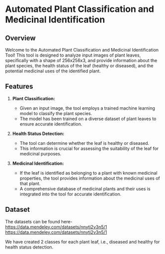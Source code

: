# Automated Plant Classification and Medicinal Identification 

## Overview

Welcome to the Automated Plant Classification and Medicinal Identification Tool! This tool is designed to analyze input images of plant leaves, specifically with a shape of 256x256x3, and provide information about the plant species, the health status of the leaf (healthy or diseased), and the potential medicinal uses of the identified plant.

## Features

1. **Plant Classification:**
   - Given an input image, the tool employs a trained machine learning model to classify the plant species.
   - The model has been trained on a diverse dataset of plant leaves to ensure accurate identification.

2. **Health Status Detection:**
   - The tool can determine whether the leaf is healthy or diseased.
   - This information is crucial for assessing the suitability of the leaf for medicinal purposes.

3. **Medicinal Identification:**
   - If the leaf is identified as belonging to a plant with known medicinal properties, the tool provides information about the medicinal uses of that plant.
   - A comprehensive database of medicinal plants and their uses is integrated into the tool for accurate identification.

## Dataset

The datasets can be found here-
https://data.mendeley.com/datasets/nnytj2v3n5/1
https://data.mendeley.com/datasets/nnytj2v3n5/1

We have created 2 classes for each plant leaf, i.e., diseased and healthy for health status detection.